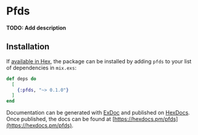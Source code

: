 # Pfds

**TODO: Add description**

## Installation

If [available in Hex](https://hex.pm/docs/publish), the package can be installed
by adding `pfds` to your list of dependencies in `mix.exs`:

```elixir
def deps do
  [
    {:pfds, "~> 0.1.0"}
  ]
end
```

Documentation can be generated with [ExDoc](https://github.com/elixir-lang/ex_doc)
and published on [HexDocs](https://hexdocs.pm). Once published, the docs can
be found at [https://hexdocs.pm/pfds](https://hexdocs.pm/pfds).

